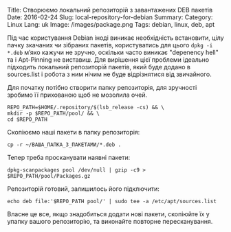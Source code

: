 Title: Створюємо локальний репозиторій з завантажених DEB пакетів
Date: 2016-02-24
Slug: local-repository-for-debian
Summary: 
Category: Linux
Lang: uk
Image: /images/package.png
Tags: debian, linux, deb, apt

Під час користування Debian іноді виникає необхідність встановити, цілу пачку зкачаних чи зібраних
пакетів, користуватись для цього `dpkg -i *.deb` м’яко кажучи не зручно, оскільки часто виникає
"depenency hell" та і Apt-Pinning не виставиш. Для вирішення цієї проблеми ідеально підходить
локальний репозиторій пакетів, який буде додано в sources.list і робота з ним нічим не буде
відрізнятися від звичайного.

Для початку потібно створити папку репозиторія, для зручності зробимо її прихованою щоб не мозолила 
очей.
	
	REPO_PATH=$HOME/.repository/$(lsb_release -cs) && \
    mkdir -p $REPO_PATH/pool/ && \
	cd $REPO_PATH

Скопіюємо наші пакети в папку репозиторія:
	
	cp -r ~/ВАША_ПАПКА_З_ПАКЕТАМИ/*.deb .

Тепер треба просканувати наявні пакети:

    dpkg-scanpackages pool /dev/null | gzip -c9 > $REPO_PATH/pool/Packages.gz
	

Репозиторій готовий, залишилось його підключити:

    echo deb file:'$REPO_PATH pool/' | sudo tee -a /etc/apt/sources.list
	
Власне це все, якщо знадобиться додати нові пакети, скопіюйте їх у упапку вашого репозиторію, та
виконайте повторне пересканування.
